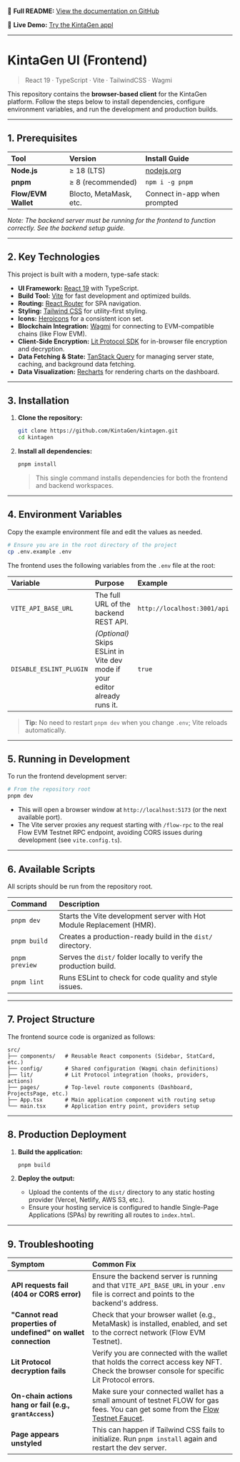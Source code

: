 
📖 **Full README:** [View the documentation on GitHub](https://github.com/KintaGen)

🚀 **Live Demo:** [Try the KintaGen appl](https://kintagen.vercel.app)


---

# KintaGen UI (Frontend)

> React 19 · TypeScript · Vite · TailwindCSS · Wagmi

This repository contains the **browser-based client** for the KintaGen platform. Follow the steps below to install dependencies, configure environment variables, and run the development and production builds.

---

## 1. Prerequisites

| Tool | Version | Install Guide |
| :--- | :--- | :--- |
| **Node.js** | ≥ 18 (LTS) | [nodejs.org](https://nodejs.org/en) |
| **pnpm** | ≥ 8 (recommended) | `npm i -g pnpm` |
| **Flow/EVM Wallet** | Blocto, MetaMask, etc. | Connect in-app when prompted |

*Note: The backend server must be running for the frontend to function correctly. See the backend setup guide.*

---

## 2. Key Technologies

This project is built with a modern, type-safe stack:

*   **UI Framework:** [React 19](https://react.dev/) with TypeScript.
*   **Build Tool:** [Vite](https://vitejs.dev/) for fast development and optimized builds.
*   **Routing:** [React Router](https://reactrouter.com/) for SPA navigation.
*   **Styling:** [Tailwind CSS](https://tailwindcss.com/) for utility-first styling.
*   **Icons:** [Heroicons](https://heroicons.com/) for a consistent icon set.
*   **Blockchain Integration:** [Wagmi](https://wagmi.sh/) for connecting to EVM-compatible chains (like Flow EVM).
*   **Client-Side Encryption:** [Lit Protocol SDK](https://litprotocol.com/) for in-browser file encryption and decryption.
*   **Data Fetching & State:** [TanStack Query](https://tanstack.com/query/latest) for managing server state, caching, and background data fetching.
*   **Data Visualization:** [Recharts](https://recharts.org/) for rendering charts on the dashboard.

---

## 3. Installation

1.  **Clone the repository:**
    ```bash
    git clone https://github.com/KintaGen/kintagen.git
    cd kintagen
    ```

2.  **Install all dependencies:**
    ```bash
    pnpm install
    ```
    > This single command installs dependencies for both the frontend and backend workspaces.

---

## 4. Environment Variables

Copy the example environment file and edit the values as needed.

```bash
# Ensure you are in the root directory of the project
cp .env.example .env
```

The frontend uses the following variables from the `.env` file at the root:

| Variable | Purpose | Example |
| :--- | :--- | :--- |
| `VITE_API_BASE_URL` | The full URL of the backend REST API. | `http://localhost:3001/api` |
| `DISABLE_ESLINT_PLUGIN` | *(Optional)* Skips ESLint in Vite dev mode if your editor already runs it. | `true` |

> **Tip:** No need to restart `pnpm dev` when you change `.env`; Vite reloads automatically.

---

## 5. Running in Development

To run the frontend development server:

```bash
# From the repository root
pnpm dev
```

*   This will open a browser window at `http://localhost:5173` (or the next available port).
*   The Vite server proxies any request starting with `/flow-rpc` to the real Flow EVM Testnet RPC endpoint, avoiding CORS issues during development (see `vite.config.ts`).

---

## 6. Available Scripts

All scripts should be run from the repository root.

| Command | Description |
| :--- | :--- |
| `pnpm dev` | Starts the Vite development server with Hot Module Replacement (HMR). |
| `pnpm build` | Creates a production-ready build in the `dist/` directory. |
| `pnpm preview` | Serves the `dist/` folder locally to verify the production build. |
| `pnpm lint` | Runs ESLint to check for code quality and style issues. |

---

## 7. Project Structure

The frontend source code is organized as follows:

```
src/
├── components/   # Reusable React components (Sidebar, StatCard, etc.)
├── config/       # Shared configuration (Wagmi chain definitions)
├── lit/          # Lit Protocol integration (hooks, providers, actions)
├── pages/        # Top-level route components (Dashboard, ProjectsPage, etc.)
├── App.tsx       # Main application component with routing setup
└── main.tsx      # Application entry point, providers setup
```

---

## 8. Production Deployment

1.  **Build the application:**
    ```bash
    pnpm build
    ```

2.  **Deploy the output:**
    *   Upload the contents of the `dist/` directory to any static hosting provider (Vercel, Netlify, AWS S3, etc.).
    *   Ensure your hosting service is configured to handle Single-Page Applications (SPAs) by rewriting all routes to `index.html`.

---

## 9. Troubleshooting

| Symptom | Common Fix |
| :--- | :--- |
| **API requests fail (404 or CORS error)** | Ensure the backend server is running and that `VITE_API_BASE_URL` in your `.env` file is correct and points to the backend's address. |
| **"Cannot read properties of undefined" on wallet connection** | Check that your browser wallet (e.g., MetaMask) is installed, enabled, and set to the correct network (Flow EVM Testnet). |
| **Lit Protocol decryption fails** | Verify you are connected with the wallet that holds the correct access key NFT. Check the browser console for specific Lit Protocol errors. |
| **On-chain actions hang or fail (e.g., `grantAccess`)** | Make sure your connected wallet has a small amount of testnet FLOW for gas fees. You can get some from the [Flow Testnet Faucet](https://testnet-faucet.onflow.org/). |
| **Page appears unstyled** | This can happen if Tailwind CSS fails to initialize. Run `pnpm install` again and restart the dev server. |
